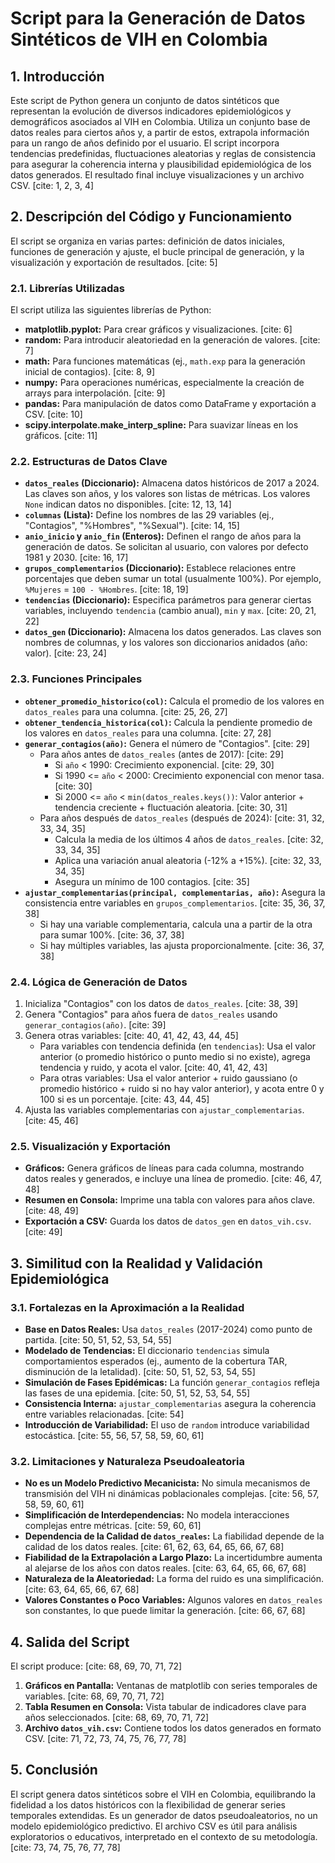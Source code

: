 # Script para la Generación de Datos Sintéticos de VIH en Colombia

## 1. Introducción

Este script de Python genera un conjunto de datos sintéticos que representan la evolución de diversos indicadores epidemiológicos y demográficos asociados al VIH en Colombia. Utiliza un conjunto base de datos reales para ciertos años y, a partir de estos, extrapola información para un rango de años definido por el usuario. El script incorpora tendencias predefinidas, fluctuaciones aleatorias y reglas de consistencia para asegurar la coherencia interna y plausibilidad epidemiológica de los datos generados. El resultado final incluye visualizaciones y un archivo CSV. [cite: 1, 2, 3, 4]

## 2. Descripción del Código y Funcionamiento

El script se organiza en varias partes: definición de datos iniciales, funciones de generación y ajuste, el bucle principal de generación, y la visualización y exportación de resultados. [cite: 5]

### 2.1. Librerías Utilizadas

El script utiliza las siguientes librerías de Python:

* **matplotlib.pyplot:** Para crear gráficos y visualizaciones. [cite: 6]
* **random:** Para introducir aleatoriedad en la generación de valores. [cite: 7]
* **math:** Para funciones matemáticas (ej., `math.exp` para la generación inicial de contagios). [cite: 8, 9]
* **numpy:** Para operaciones numéricas, especialmente la creación de arrays para interpolación. [cite: 9]
* **pandas:** Para manipulación de datos como DataFrame y exportación a CSV. [cite: 10]
* **scipy.interpolate.make_interp_spline:** Para suavizar líneas en los gráficos. [cite: 11]

### 2.2. Estructuras de Datos Clave

* **`datos_reales` (Diccionario):** Almacena datos históricos de 2017 a 2024. Las claves son años, y los valores son listas de métricas. Los valores `None` indican datos no disponibles. [cite: 12, 13, 14]
* **`columnas` (Lista):** Define los nombres de las 29 variables (ej., "Contagios", "%Hombres", "%Sexual"). [cite: 14, 15]
* **`anio_inicio` y `anio_fin` (Enteros):** Definen el rango de años para la generación de datos. Se solicitan al usuario, con valores por defecto 1981 y 2030. [cite: 16, 17]
* **`grupos_complementarios` (Diccionario):** Establece relaciones entre porcentajes que deben sumar un total (usualmente 100%). Por ejemplo, `%Mujeres` = `100 - %Hombres`. [cite: 18, 19]
* **`tendencias` (Diccionario):** Especifica parámetros para generar ciertas variables, incluyendo `tendencia` (cambio anual), `min` y `max`. [cite: 20, 21, 22]
* **`datos_gen` (Diccionario):** Almacena los datos generados. Las claves son nombres de columnas, y los valores son diccionarios anidados (año: valor). [cite: 23, 24]

### 2.3. Funciones Principales

* **`obtener_promedio_historico(col)`:** Calcula el promedio de los valores en `datos_reales` para una columna. [cite: 25, 26, 27]
* **`obtener_tendencia_historica(col)`:** Calcula la pendiente promedio de los valores en `datos_reales` para una columna. [cite: 27, 28]
* **`generar_contagios(año)`:** Genera el número de "Contagios". [cite: 29]
    * Para años antes de `datos_reales` (antes de 2017): [cite: 29]
        * Si `año` < 1990: Crecimiento exponencial. [cite: 29, 30]
        * Si 1990 <= `año` < 2000: Crecimiento exponencial con menor tasa. [cite: 30]
        * Si 2000 <= `año` < `min(datos_reales.keys())`: Valor anterior + tendencia creciente + fluctuación aleatoria. [cite: 30, 31]
    * Para años después de `datos_reales` (después de 2024): [cite: 31, 32, 33, 34, 35]
        * Calcula la media de los últimos 4 años de `datos_reales`. [cite: 32, 33, 34, 35]
        * Aplica una variación anual aleatoria (-12% a +15%). [cite: 32, 33, 34, 35]
        * Asegura un mínimo de 100 contagios. [cite: 35]
* **`ajustar_complementarias(principal, complementarias, año)`:** Asegura la consistencia entre variables en `grupos_complementarios`. [cite: 35, 36, 37, 38]
    * Si hay una variable complementaria, calcula una a partir de la otra para sumar 100%. [cite: 36, 37, 38]
    * Si hay múltiples variables, las ajusta proporcionalmente. [cite: 36, 37, 38]

### 2.4. Lógica de Generación de Datos

1.  Inicializa "Contagios" con los datos de `datos_reales`. [cite: 38, 39]
2.  Genera "Contagios" para años fuera de `datos_reales` usando `generar_contagios(año)`. [cite: 39]
3.  Genera otras variables: [cite: 40, 41, 42, 43, 44, 45]
    * Para variables con tendencia definida (en `tendencias`): Usa el valor anterior (o promedio histórico o punto medio si no existe), agrega tendencia y ruido, y acota el valor. [cite: 40, 41, 42, 43]
    * Para otras variables: Usa el valor anterior + ruido gaussiano (o promedio histórico + ruido si no hay valor anterior), y acota entre 0 y 100 si es un porcentaje. [cite: 43, 44, 45]
4.  Ajusta las variables complementarias con `ajustar_complementarias`. [cite: 45, 46]

### 2.5. Visualización y Exportación

* **Gráficos:** Genera gráficos de líneas para cada columna, mostrando datos reales y generados, e incluye una línea de promedio. [cite: 46, 47, 48]
* **Resumen en Consola:** Imprime una tabla con valores para años clave. [cite: 48, 49]
* **Exportación a CSV:** Guarda los datos de `datos_gen` en `datos_vih.csv`. [cite: 49]

## 3. Similitud con la Realidad y Validación Epidemiológica

### 3.1. Fortalezas en la Aproximación a la Realidad

* **Base en Datos Reales:** Usa `datos_reales` (2017-2024) como punto de partida. [cite: 50, 51, 52, 53, 54, 55]
* **Modelado de Tendencias:** El diccionario `tendencias` simula comportamientos esperados (ej., aumento de la cobertura TAR, disminución de la letalidad). [cite: 50, 51, 52, 53, 54, 55]
* **Simulación de Fases Epidémicas:** La función `generar_contagios` refleja las fases de una epidemia. [cite: 50, 51, 52, 53, 54, 55]
* **Consistencia Interna:** `ajustar_complementarias` asegura la coherencia entre variables relacionadas. [cite: 54]
* **Introducción de Variabilidad:** El uso de `random` introduce variabilidad estocástica. [cite: 55, 56, 57, 58, 59, 60, 61]

### 3.2. Limitaciones y Naturaleza Pseudoaleatoria

* **No es un Modelo Predictivo Mecanicista:** No simula mecanismos de transmisión del VIH ni dinámicas poblacionales complejas. [cite: 56, 57, 58, 59, 60, 61]
* **Simplificación de Interdependencias:** No modela interacciones complejas entre métricas. [cite: 59, 60, 61]
* **Dependencia de la Calidad de `datos_reales`:** La fiabilidad depende de la calidad de los datos reales. [cite: 61, 62, 63, 64, 65, 66, 67, 68]
* **Fiabilidad de la Extrapolación a Largo Plazo:** La incertidumbre aumenta al alejarse de los años con datos reales. [cite: 63, 64, 65, 66, 67, 68]
* **Naturaleza de la Aleatoriedad:** La forma del ruido es una simplificación. [cite: 63, 64, 65, 66, 67, 68]
* **Valores Constantes o Poco Variables:** Algunos valores en `datos_reales` son constantes, lo que puede limitar la generación. [cite: 66, 67, 68]

## 4. Salida del Script

El script produce: [cite: 68, 69, 70, 71, 72]

1.  **Gráficos en Pantalla:** Ventanas de matplotlib con series temporales de variables. [cite: 68, 69, 70, 71, 72]
2.  **Tabla Resumen en Consola:** Vista tabular de indicadores clave para años seleccionados. [cite: 68, 69, 70, 71, 72]
3.  **Archivo `datos_vih.csv`:** Contiene todos los datos generados en formato CSV. [cite: 71, 72, 73, 74, 75, 76, 77, 78]

## 5. Conclusión

El script genera datos sintéticos sobre el VIH en Colombia, equilibrando la fidelidad a los datos históricos con la flexibilidad de generar series temporales extendidas. Es un generador de datos pseudoaleatorios, no un modelo epidemiológico predictivo. El archivo CSV es útil para análisis exploratorios o educativos, interpretado en el contexto de su metodología. [cite: 73, 74, 75, 76, 77, 78]
